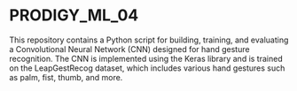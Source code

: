 # PRODIGY_ML_04
This repository contains a Python script for building, training, and evaluating a Convolutional Neural Network (CNN) designed for hand gesture recognition. The CNN is implemented using the Keras library and is trained on the LeapGestRecog dataset, which includes various hand gestures such as palm, fist, thumb, and more.
